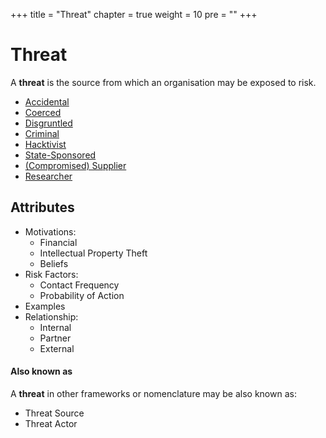 +++
title = "Threat"
chapter = true
weight = 10
pre = ""
+++

# Threat

A **threat** is the source from which an organisation may be exposed to risk.

- [Accidental](accidental/)
- [Coerced](coerced/)
- [Disgruntled](disgruntled/)
- [Criminal](criminal/)
- [Hacktivist](hacktivist/)
- [State-Sponsored](state-sponsored/)
- [(Compromised) Supplier](supplier/)
- [Researcher](researcher/)


## Attributes

- Motivations:
  - Financial
  - Intellectual Property Theft
  - Beliefs
- Risk Factors:
  - Contact Frequency
  - Probability of Action
- Examples
- Relationship:
  - Internal
  - Partner
  - External

#### Also known as

A **threat** in other frameworks or nomenclature may be also known as:

- Threat Source
- Threat Actor
